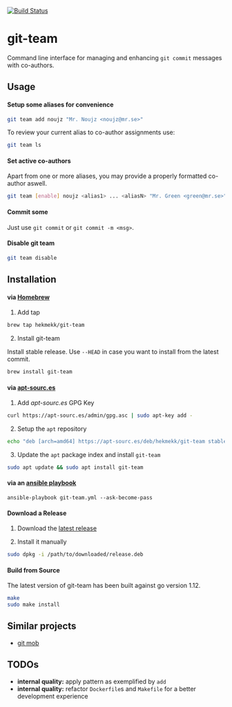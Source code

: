 [![Build Status](https://travis-ci.org/hekmekk/git-team.svg?branch=master)](https://travis-ci.org/hekmekk/git-team)

# git-team

Command line interface for managing and enhancing `git commit` messages with co-authors.

## Usage

#### Setup some aliases for convenience
```bash
git team add noujz "Mr. Noujz <noujz@mr.se>"
```

To review your current alias to co-author assignments use:
```bash
git team ls
```

#### Set active co-authors
Apart from one or more aliases, you may provide a properly formatted co-author aswell.
```bash
git team [enable] noujz <alias1> ... <aliasN> "Mr. Green <green@mr.se>"
```

#### Commit some
Just use `git commit` or `git commit -m <msg>`.

#### Disable git team
```bash
git team disable
```

## Installation
#### via [Homebrew](https://brew.sh)
1. Add tap

```bash
brew tap hekmekk/git-team
```

2. Install git-team

Install stable release. Use `--HEAD` in case you want to install from the latest commit.
```bash
brew install git-team
```

#### via [apt-sourc.es](https://apt-sourc.es)
1. Add *apt-sourc.es* GPG Key
```bash
curl https://apt-sourc.es/admin/gpg.asc | sudo apt-key add -
```

2. Setup the `apt` repository
```bash
echo "deb [arch=amd64] https://apt-sourc.es/deb/hekmekk/git-team stable main" | sudo tee /etc/apt/sources.list.d/git-team.list
```

3. Update the `apt` package index and install `git-team`
```bash
sudo apt update && sudo apt install git-team
```

#### via an [ansible playbook](../master/contrib/ansible/roles/git-team/tasks/main.yml)
```
ansible-playbook git-team.yml --ask-become-pass
```

#### Download a Release
1. Download the [latest release](https://github.com/hekmekk/git-team/releases/latest)

2. Install it manually
```bash
sudo dpkg -i /path/to/downloaded/release.deb
```

#### Build from Source
The latest version of git-team has been built against go version 1.12.
```bash
make
sudo make install
```

## Similar projects
- [git mob](https://www.npmjs.com/package/git-mob)

## TODOs
- **internal quality:** apply pattern as exemplified by `add`
- **internal quality:** refactor `Dockerfile`s and `Makefile` for a better development experience

